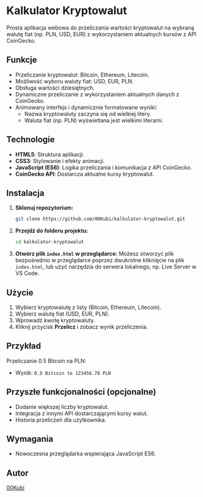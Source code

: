 # Kalkulator Kryptowalut

Prosta aplikacja webowa do przeliczania wartości kryptowalut na wybraną walutę fiat (np. PLN, USD, EUR) z wykorzystaniem aktualnych kursów z API CoinGecko.

## Funkcje
- Przeliczanie kryptowalut: Bitcoin, Ethereum, Litecoin.
- Możliwość wyboru waluty fiat: USD, EUR, PLN.
- Obsługa wartości dziesiętnych.
- Dynamiczne przeliczanie z wykorzystaniem aktualnych danych z CoinGecko.
- Animowany interfejs i dynamicznie formatowane wyniki:
  - Nazwa kryptowaluty zaczyna się od wielkiej litery.
  - Waluta fiat (np. PLN) wyświetlana jest wielkimi literami.

## Technologie
- **HTML5**: Struktura aplikacji.
- **CSS3**: Stylowanie i efekty animacji.
- **JavaScript (ES6)**: Logika przeliczania i komunikacja z API CoinGecko.
- **CoinGecko API**: Dostarcza aktualne kursy kryptowalut.

## Instalacja

1. **Sklonuj repozytorium:**
   ```bash
   git clone https://github.com/00Kubi/kalkulator-kryptowalut.git
   ```

2. **Przejdź do folderu projektu:**
   ```bash
   cd kalkulator-kryptowalut
   ```

3. **Otwórz plik `index.html` w przeglądarce:**
   Możesz otworzyć plik bezpośrednio w przeglądarce poprzez dwukrotne kliknięcie na plik `index.html`, lub użyć narzędzia do serwera lokalnego, np. Live Server w VS Code.

## Użycie

1. Wybierz kryptowalutę z listy (Bitcoin, Ethereum, Litecoin).
2. Wybierz walutę fiat (USD, EUR, PLN).
3. Wprowadź kwotę kryptowaluty.
4. Kliknij przycisk **Przelicz** i zobacz wynik przeliczenia.

## Przykład
Przeliczanie 0.5 Bitcoin na PLN:
- Wynik: `0.5 Bitcoin to 123456.78 PLN`

## Przyszłe funkcjonalności (opcjonalne)
- Dodanie większej liczby kryptowalut.
- Integracja z innymi API dostarczającymi kursy walut.
- Historia przeliczeń dla użytkownika.

## Wymagania
- Nowoczesna przeglądarka wspierająca JavaScript ES6.

## Autor
[00Kubi](https://github.com/00Kubi) 
